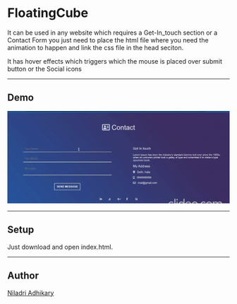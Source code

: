 # FloatingCube

It can be used in any website which requires a Get-In_touch section or a Contact Form
you just need to place the html file where you need the animation to happen
and link the css file in the head seciton.

It has hover effects which triggers which the mouse is placed over submit button or the Social icons

---

## Demo

![](get-in-touch.gif)

---

## Setup

Just download and open index.html.

---

## Author

[Niladri Adhikary](https://github.com/niladrix719)
